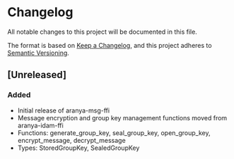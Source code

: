 # Changelog
All notable changes to this project will be documented in this file.

The format is based on [Keep a Changelog](https://keepachangelog.com/en/1.0.0/),
and this project adheres to [Semantic Versioning](https://semver.org/spec/v2.0.0.html).

## [Unreleased]

### Added
- Initial release of aranya-msg-ffi
- Message encryption and group key management functions moved from aranya-idam-ffi
- Functions: generate_group_key, seal_group_key, open_group_key, encrypt_message, decrypt_message
- Types: StoredGroupKey, SealedGroupKey